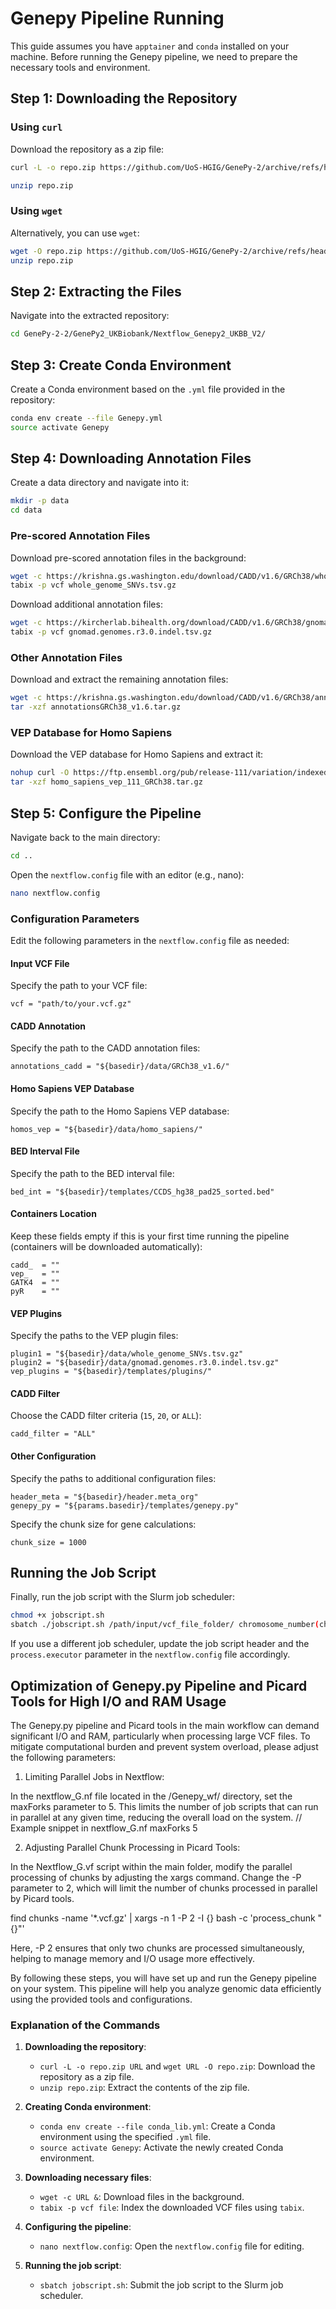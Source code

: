 
# Genepy Pipeline Running

This guide assumes you have `apptainer` and `conda` installed on your machine. Before running the Genepy pipeline, we need to prepare the necessary tools and environment.

## Step 1: Downloading the Repository

### Using `curl`
Download the repository as a zip file:
```bash
curl -L -o repo.zip https://github.com/UoS-HGIG/GenePy-2/archive/refs/heads/V2.zip

unzip repo.zip
```

### Using `wget`
Alternatively, you can use `wget`:
```bash
wget -O repo.zip https://github.com/UoS-HGIG/GenePy-2/archive/refs/heads/V2.zip
unzip repo.zip
```

## Step 2: Extracting the Files
Navigate into the extracted repository:
```bash
cd GenePy-2-2/GenePy2_UKBiobank/Nextflow_Genepy2_UKBB_V2/
```

## Step 3: Create Conda Environment
Create a Conda environment based on the `.yml` file provided in the repository:
```bash
conda env create --file Genepy.yml
source activate Genepy
```

## Step 4: Downloading Annotation Files
Create a data directory and navigate into it:
```bash
mkdir -p data
cd data
```

### Pre-scored Annotation Files
Download pre-scored annotation files in the background:
```bash
wget -c https://krishna.gs.washington.edu/download/CADD/v1.6/GRCh38/whole_genome_SNVs.tsv.gz &
tabix -p vcf whole_genome_SNVs.tsv.gz
```

Download additional annotation files:
```bash
wget -c https://kircherlab.bihealth.org/download/CADD/v1.6/GRCh38/gnomad.genomes.r3.0.indel.tsv.gz &
tabix -p vcf gnomad.genomes.r3.0.indel.tsv.gz
```

### Other Annotation Files
Download and extract the remaining annotation files:
```bash
wget -c https://krishna.gs.washington.edu/download/CADD/v1.6/GRCh38/annotationsGRCh38_v1.6.tar.gz &
tar -xzf annotationsGRCh38_v1.6.tar.gz
```

### VEP Database for Homo Sapiens
Download the VEP database for Homo Sapiens and extract it:
```bash
nohup curl -O https://ftp.ensembl.org/pub/release-111/variation/indexed_vep_cache/homo_sapiens_vep_111_GRCh38.tar.gz &
tar -xzf homo_sapiens_vep_111_GRCh38.tar.gz
```

## Step 5: Configure the Pipeline

Navigate back to the main directory:
```bash
cd ..
```

Open the `nextflow.config` file with an editor (e.g., nano):
```bash
nano nextflow.config
```

### Configuration Parameters
Edit the following parameters in the `nextflow.config` file as needed:

#### Input VCF File
Specify the path to your VCF file:
```plaintext
vcf = "path/to/your.vcf.gz"
```

#### CADD Annotation
Specify the path to the CADD annotation files:
```plaintext
annotations_cadd = "${basedir}/data/GRCh38_v1.6/"
```

#### Homo Sapiens VEP Database
Specify the path to the Homo Sapiens VEP database:
```plaintext
homos_vep = "${basedir}/data/homo_sapiens/"
```

#### BED Interval File
Specify the path to the BED interval file:
```plaintext
bed_int = "${basedir}/templates/CCDS_hg38_pad25_sorted.bed"
```

#### Containers Location
Keep these fields empty if this is your first time running the pipeline (containers will be downloaded automatically):
```plaintext
cadd_  = ""
vep_   = ""
GATK4  = ""
pyR    = ""
```

#### VEP Plugins
Specify the paths to the VEP plugin files:
```plaintext
plugin1 = "${basedir}/data/whole_genome_SNVs.tsv.gz"
plugin2 = "${basedir}/data/gnomad.genomes.r3.0.indel.tsv.gz"
vep_plugins = "${basedir}/templates/plugins/"
```

#### CADD Filter
Choose the CADD filter criteria (`15`, `20`, or `ALL`):
```plaintext
cadd_filter = "ALL"
```

#### Other Configuration
Specify the paths to additional configuration files:
```plaintext
header_meta = "${basedir}/header.meta_org"
genepy_py = "${params.basedir}/templates/genepy.py"
```

Specify the chunk size for gene calculations:
```plaintext
chunk_size = 1000
```

## Running the Job Script

Finally, run the job script with the Slurm job scheduler:
```bash
chmod +x jobscript.sh 
sbatch ./jobscript.sh /path/input/vcf_file_folder/ chromosome_number(chr1,chr2,...)
```

If you use a different job scheduler, update the job script header and the `process.executor` parameter in the `nextflow.config` file accordingly.

## Optimization of Genepy.py Pipeline and Picard Tools for High I/O and RAM Usage

The Genepy.py pipeline and Picard tools in the main workflow can demand significant I/O and RAM, particularly when processing large VCF files. To mitigate computational burden and prevent system overload, please adjust the following parameters:

1. Limiting Parallel Jobs in Nextflow:

In the nextflow_G.nf file located in the /Genepy_wf/ directory, set the maxForks parameter to 5. This limits the number of job scripts that can run in parallel at any given time, reducing the overall load on the system.
// Example snippet in nextflow_G.nf
maxForks 5

2. Adjusting Parallel Chunk Processing in Picard Tools:

In the Nextflow_G.vf script within the main folder, modify the parallel processing of chunks by adjusting the xargs command. Change the -P parameter to 2, which will limit the number of chunks processed in parallel by Picard tools.

find chunks -name '*.vcf.gz' | xargs -n 1 -P 2 -I {} bash -c 'process_chunk "{}"'

Here, -P 2 ensures that only two chunks are processed simultaneously, helping to manage memory and I/O usage more effectively.





By following these steps, you will have set up and run the Genepy pipeline on your system. This pipeline will help you analyze genomic data efficiently using the provided tools and configurations.

### Explanation of the Commands

1. **Downloading the repository**:
   - `curl -L -o repo.zip URL` and `wget URL -O repo.zip`: Download the repository as a zip file.
   - `unzip repo.zip`: Extract the contents of the zip file.

2. **Creating Conda environment**:
   - `conda env create --file conda_lib.yml`: Create a Conda environment using the specified `.yml` file.
   - `source activate Genepy`: Activate the newly created Conda environment.

3. **Downloading necessary files**:
   - `wget -c URL &`: Download files in the background.
   - `tabix -p vcf file`: Index the downloaded VCF files using `tabix`.

4. **Configuring the pipeline**:
   - `nano nextflow.config`: Open the `nextflow.config` file for editing.

5. **Running the job script**:
   - `sbatch jobscript.sh`: Submit the job script to the Slurm job scheduler.
